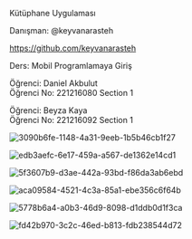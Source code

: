 Kütüphane Uygulaması

Danışman: @keyvanarasteh

https://github.com/keyvanarasteh

Ders: Mobil Programlamaya Giriş

Öğrenci: Daniel Akbulut   
Öğrenci No: 221216080
Section 1

Öğrenci: Beyza Kaya   
Öğrenci No: 221216092
Section 1


![3090b6fe-1148-4a31-9eeb-1b5b46cb1f27](https://github.com/danielakbulut/mobil_final/assets/152086868/8b7bb3e5-e80d-4a49-bdff-8ebc02a393b2)


![edb3aefc-6e17-459a-a567-de1362e14cd1](https://github.com/danielakbulut/mobil_final/assets/152086868/32a6866e-2f01-4ab6-b448-71bd1d77a735)


![5f3607b9-d3ae-442a-93bd-f86da3ab6ebd](https://github.com/danielakbulut/mobil_final/assets/152086868/4ca3b9dd-7378-40cc-91bc-0c0615f30e43)


![aca09584-4521-4c3a-85a1-ebe356c6f64b](https://github.com/danielakbulut/mobil_final/assets/152086868/69a39ea7-fead-4bab-a680-e326c9b5de7e)


![5778b6a4-a0b3-46d9-8098-d1ddb0d1f3ca](https://github.com/danielakbulut/mobil_final/assets/152086868/537eef62-aa81-447b-b689-d4c04d32e76a)


![fd42b970-3c2c-46ed-b813-fdb238544d72](https://github.com/danielakbulut/mobil_final/assets/152086868/cf617c77-19fd-46fc-b389-a26dccbc4b13)
